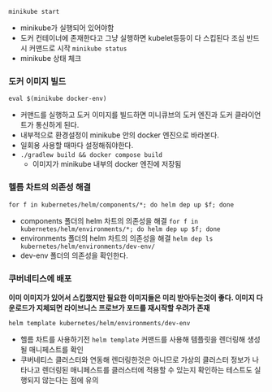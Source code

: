 `minikube start`
- minikube가 실행되어 있어야함
- 도커 컨테이너에 존재한다고 그냥 실행하면 kubelet등등이 다 스킵된다 조심 반드시 커맨드로 시작
`minikube status`
- minikube 상태 체크
### 도커 이미지 빌드
`eval $(minikube docker-env)`
- 커맨드를 실행하고 도커 이미지를 빌드하면 미니큐브의 도커 엔진과 도커 클라이언트가 통신하게 된다.
- 내부적으로 환경설정이 minikube 안의 docker 엔진으로 바라본다.
- 일회용 사용할 때마다 설정해줘야한다.
-  `./gradlew build && docker compose build`
	- 이미지가 minikube 내부의 docker 엔진에 저장됨
### 헬름 차트의 의존성 해결
`for f in kubernetes/helm/components/*; do helm dep up $f; done`
- components 폴더의 helm 차트의 의존성을 해결
`for f in kubernetes/helm/environments/*; do helm dep up $f; done`
- environments 폴더의 helm 차트의 의존성을 해결
`helm dep ls kubernetes/helm/environments/dev-env/`
- dev-env 폴더의 의존성을 확인한다.

### 쿠버네티스에 배포
**이미 이미지가 있어서 스킵했지만 필요한 이미지들은 미리 받아두는것이 좋다. 이미지 다운로드가 지체되면 라이브니스 프로브가 포드를 재시작할 우려가 존재**

`helm template kubernetes/helm/environments/dev-env`
- 헬름 차트를 사용하기전 `helm template` 커맨드를 사용해 템플릿을 렌더링해 생성될 매니페스트를 확인
- 쿠버네티스 클러스터와 연동해 렌더링한것은 아니므로 가상의 클러스터 정보가 나타나고 렌더링된 매니페스트를 클러스터에 적용할 수 있는지 확인하는 테스트도 실행되지 않는다는 점에 유의


